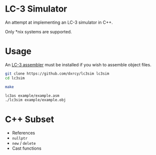 # LC-3 Simulator

An attempt at implementing an LC-3 simulator in C++.

Only *nix systems are supported.

# Usage

An [LC-3 assembler](https://github.com/chiragsakhuja/lc3tools) must be installed
if you wish to assemble object files.

```sh
git clone https://github.com/dxrcy/lc3sim lc3sim
cd lc3sim

make

lc3as example/example.asm
./lc3sim example/example.obj
```

# C++ Subset

- References
- `nullptr`
- `new` / `delete`
- Cast functions

